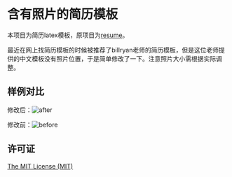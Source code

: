 # 含有照片的简历模板
本项目为简历latex模板，原项目为[resume](https://github.com/billryan/resume/tree/zh_CN)。

最近在网上找简历模板的时候被推荐了billryan老师的简历模板，但是这位老师提供的中文模板没有照片位置，于是简单修改了一下。注意照片大小需根据实际调整。

## 样例对比
修改后：![after](https://github.com/user-attachments/assets/2a739fac-cb50-4252-bd54-b2b3e2ee55aa)




修改前：![before](https://github.com/user-attachments/assets/a421a482-b90a-4cf1-972b-bfc420fff89c)




## 许可证

[The MIT License (MIT)](http://opensource.org/licenses/MIT)

